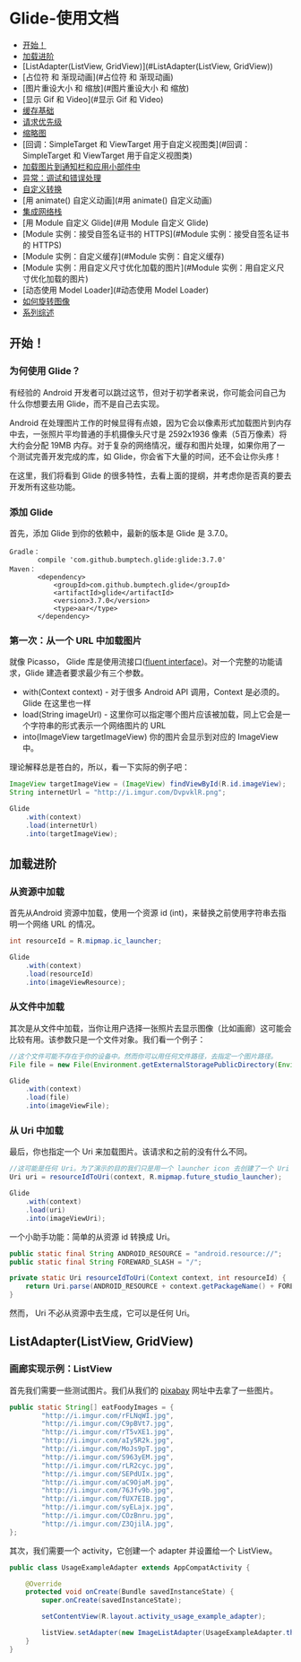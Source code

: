 # Glide-使用文档


* [开始！](#开始！)
* [加载进阶](#加载进阶)
* [ListAdapter(ListView, GridView)](#ListAdapter(ListView, GridView))
* [占位符 和 渐现动画](#占位符 和 渐现动画)
* [图片重设大小 和 缩放](#图片重设大小 和 缩放)
* [显示 Gif 和 Video](#显示 Gif 和 Video)
* [缓存基础](#缓存基础)
* [请求优先级](#请求优先级)
* [缩略图](#缩略图)
* [回调：SimpleTarget 和 ViewTarget 用于自定义视图类](#回调：SimpleTarget 和 ViewTarget 用于自定义视图类)
* [加载图片到通知栏和应用小部件中](#加载图片到通知栏和应用小部件中)
* [异常：调试和错误处理](#异常：调试和错误处理)
* [自定义转换](#自定义转换)
* [用 animate() 自定义动画](#用 animate() 自定义动画)
* [集成网络栈](#集成网络栈)
* [用 Module 自定义 Glide](#用 Module 自定义 Glide)
* [Module 实例：接受自签名证书的 HTTPS](#Module 实例：接受自签名证书的 HTTPS)
* [Module 实例：自定义缓存](#Module 实例：自定义缓存)
* [Module 实例：用自定义尺寸优化加载的图片](#Module 实例：用自定义尺寸优化加载的图片)
* [动态使用 Model Loader](#动态使用 Model Loader)
* [如何旋转图像](#如何旋转图像)
* [系列综述](#系列综述)

## 开始！

### 为何使用 Glide？

有经验的 Android 开发者可以跳过这节，但对于初学者来说，你可能会问自己为什么你想要去用 Glide，而不是自己去实现。

Android 在处理图片工作的时候显得有点娘，因为它会以像素形式加载图片到内存中去，一张照片平均普通的手机摄像头尺寸是 2592x1936 像素（5百万像素）将大约会分配 19MB 内存。对于复杂的网络情况，缓存和图片处理，如果你用了一个测试完善开发完成的库，如 Glide，你会省下大量的时间，还不会让你头疼！

在这里，我们将看到 Glide 的很多特性，去看上面的提纲，并考虑你是否真的要去开发所有这些功能。

### 添加 Glide

首先，添加 Glide 到你的依赖中，最新的版本是 Glide 是 3.7.0。
```text
Gradle：
       compile 'com.github.bumptech.glide:glide:3.7.0'
Maven：
       <dependency>
           <groupId>com.github.bumptech.glide</groupId>
           <artifactId>glide</artifactId>
           <version>3.7.0</version>
           <type>aar</type>
       </dependency>
```

### 第一次：从一个 URL 中加载图片

就像 Picasso， Glide 库是使用流接口([fluent interface](https://en.wikipedia.org/wiki/Fluent_interface))。对一个完整的功能请求，Glide 建造者要求最少有三个参数。

 * with(Context context) - 对于很多 Android API 调用，Context 是必须的。Glide 在这里也一样
 * load(String imageUrl) - 这里你可以指定哪个图片应该被加载，同上它会是一个字符串的形式表示一个网络图片的 URL
 * into(ImageView targetImageView) 你的图片会显示到对应的 ImageView 中。
 
理论解释总是苍白的，所以，看一下实际的例子吧：
   
```java
ImageView targetImageView = (ImageView) findViewById(R.id.imageView);
String internetUrl = "http://i.imgur.com/DvpvklR.png";

Glide
    .with(context)
    .load(internetUrl)
    .into(targetImageView);
```

## 加载进阶

### 从资源中加载

首先从Android 资源中加载，使用一个资源 id (int)，来替换之前使用字符串去指明一个网络 URL 的情况。

```java
int resourceId = R.mipmap.ic_launcher;

Glide
    .with(context)
    .load(resourceId)
    .into(imageViewResource);
```

### 从文件中加载

其次是从文件中加载，当你让用户选择一张照片去显示图像（比如画廊）这可能会比较有用。该参数只是一个文件对象。我们看一个例子：

```java
//这个文件可能不存在于你的设备中。然而你可以用任何文件路径，去指定一个图片路径。
File file = new File(Environment.getExternalStoragePublicDirectory(Environment.DIRECTORY_PICTURES), "Running.jpg");

Glide
    .with(context)
    .load(file)
    .into(imageViewFile);
```

### 从 Uri 中加载

最后，你也指定一个 Uri 来加载图片。该请求和之前的没有什么不同。

```java
//这可能是任何 Uri。为了演示的目的我们只是用一个 launcher icon 去创建了一个 Uri 
Uri uri = resourceIdToUri(context, R.mipmap.future_studio_launcher);

Glide
    .with(context)
    .load(uri)
    .into(imageViewUri);
```

一个小助手功能：简单的从资源 id 转换成 Uri。

```java
public static final String ANDROID_RESOURCE = "android.resource://";
public static final String FOREWARD_SLASH = "/";

private static Uri resourceIdToUri(Context context, int resourceId) {
    return Uri.parse(ANDROID_RESOURCE + context.getPackageName() + FOREWARD_SLASH + resourceId);
}
```
然而， Uri 不必从资源中去生成，它可以是任何 Uri。

## ListAdapter(ListView, GridView)

### 画廊实现示例：ListView

首先我们需要一些测试图片。我们从我们的 [pixabay](https://pixabay.com/) 网址中去拿了一些图片。

```java
public static String[] eatFoodyImages = {
        "http://i.imgur.com/rFLNqWI.jpg",
        "http://i.imgur.com/C9pBVt7.jpg",
        "http://i.imgur.com/rT5vXE1.jpg",
        "http://i.imgur.com/aIy5R2k.jpg",
        "http://i.imgur.com/MoJs9pT.jpg",
        "http://i.imgur.com/S963yEM.jpg",
        "http://i.imgur.com/rLR2cyc.jpg",
        "http://i.imgur.com/SEPdUIx.jpg",
        "http://i.imgur.com/aC9OjaM.jpg",
        "http://i.imgur.com/76Jfv9b.jpg",
        "http://i.imgur.com/fUX7EIB.jpg",
        "http://i.imgur.com/syELajx.jpg",
        "http://i.imgur.com/COzBnru.jpg",
        "http://i.imgur.com/Z3QjilA.jpg",
};
```
其次，我们需要一个 activity，它创建一个 adapter 并设置给一个 ListView。
```java
public class UsageExampleAdapter extends AppCompatActivity {

    @Override
    protected void onCreate(Bundle savedInstanceState) {
        super.onCreate(savedInstanceState);

        setContentView(R.layout.activity_usage_example_adapter);

        listView.setAdapter(new ImageListAdapter(UsageExampleAdapter.this, eatFoodyImages));
    }
}
```







